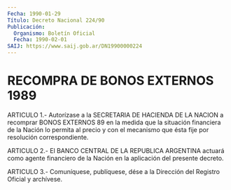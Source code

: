 ```yaml
---
Fecha: 1990-01-29
Título: Decreto Nacional 224/90
Publicación:
  Organismo: Boletín Oficial
  Fecha: 1990-02-01
SAIJ: https://www.saij.gob.ar/DN19900000224
---
```

# RECOMPRA DE BONOS EXTERNOS 1989

<a id="1"></a>
ARTICULO  1.-  Autorízase  a  la  SECRETARIA DE HACIENDA DE LA NACION a recomprar BONOS EXTERNOS 89 en  la medida que la situación financiera de la Nación lo permita al precio  y  con  el  mecanismo que ésta fije por resolución correspondiente.

<a id="2"></a>
ARTICULO 2.- El BANCO CENTRAL DE LA REPUBLICA ARGENTINA actuará como  agente  financiero de la Nación en la aplicación del presente decreto.

<a id="3"></a>
ARTICULO  3.- Comuníquese, publíquese, dése a la Dirección del Registro Oficial y archívese.